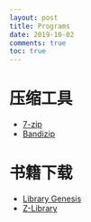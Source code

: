 ```yaml
---
layout: post
title: Programs
date: 2019-10-02
comments: true
toc: true
---
```


# 压缩工具
* [7-zip](https://www.7-zip.org/)
* [Bandizip](https://www.bandisoft.com/bandizip/)

# 书籍下载
* [Library Genesis](http://gen.lib.rus.ec/)
* [Z-Library](https://z-lib.org/)
